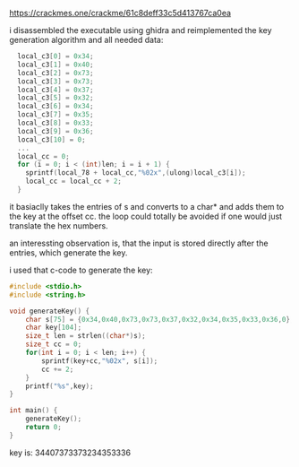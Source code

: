 https://crackmes.one/crackme/61c8deff33c5d413767ca0ea

i disassembled the executable using ghidra and reimplemented the key generation algorithm and all needed data:
```c
  local_c3[0] = 0x34;
  local_c3[1] = 0x40;
  local_c3[2] = 0x73;
  local_c3[3] = 0x73;
  local_c3[4] = 0x37;
  local_c3[5] = 0x32;
  local_c3[6] = 0x34;
  local_c3[7] = 0x35;
  local_c3[8] = 0x33;
  local_c3[9] = 0x36;
  local_c3[10] = 0;
  ...
  local_cc = 0;
  for (i = 0; i < (int)len; i = i + 1) {
    sprintf(local_78 + local_cc,"%02x",(ulong)local_c3[i]);
    local_cc = local_cc + 2;
  }
```
it basiaclly takes the entries of s and converts to a char* and adds them to the key at the offset cc.
the loop could totally be avoided if one would just translate the hex numbers.

an interessting observation is, that the input is stored directly after the entries, which generate the key.

i used that c-code to generate the key:

```c
#include <stdio.h>
#include <string.h>

void generateKey() {
    char s[75] = {0x34,0x40,0x73,0x73,0x37,0x32,0x34,0x35,0x33,0x36,0};
    char key[104];
    size_t len = strlen((char*)s);
    size_t cc = 0;
    for(int i = 0; i < len; i++) {
        sprintf(key+cc,"%02x", s[i]);
        cc += 2;
    }
    printf("%s",key);
}

int main() {
    generateKey();
    return 0;
}
```
key is: 34407373373234353336

